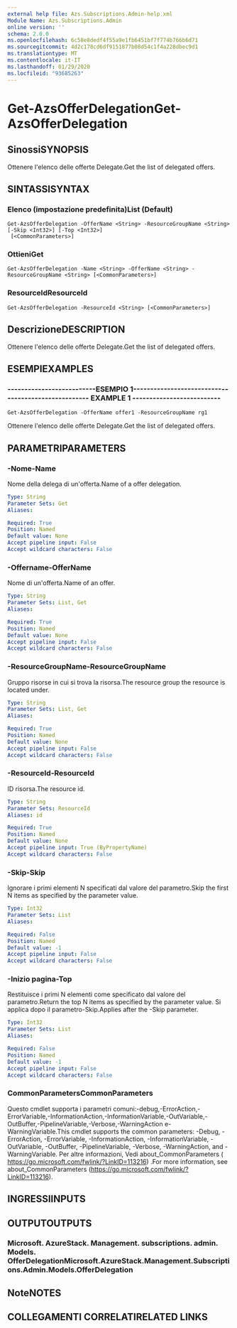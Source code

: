 ```yaml
---
external help file: Azs.Subscriptions.Admin-help.xml
Module Name: Azs.Subscriptions.Admin
online version: ''
schema: 2.0.0
ms.openlocfilehash: 6c58e8dedf4f55a9e1fb6451bf7f774b766b6d71
ms.sourcegitcommit: 4d2c178cd6df9151877b08d54c1f4a228dbec9d1
ms.translationtype: MT
ms.contentlocale: it-IT
ms.lasthandoff: 01/29/2020
ms.locfileid: "93685263"
---
```

# <span data-ttu-id="32deb-101">Get-AzsOfferDelegation</span><span class="sxs-lookup"><span data-stu-id="32deb-101">Get-AzsOfferDelegation</span></span>

## <span data-ttu-id="32deb-102">Sinossi</span><span class="sxs-lookup"><span data-stu-id="32deb-102">SYNOPSIS</span></span>
<span data-ttu-id="32deb-103">Ottenere l'elenco delle offerte Delegate.</span><span class="sxs-lookup"><span data-stu-id="32deb-103">Get the list of delegated offers.</span></span>

## <span data-ttu-id="32deb-104">SINTASSI</span><span class="sxs-lookup"><span data-stu-id="32deb-104">SYNTAX</span></span>

### <span data-ttu-id="32deb-105">Elenco (impostazione predefinita)</span><span class="sxs-lookup"><span data-stu-id="32deb-105">List (Default)</span></span>
```
Get-AzsOfferDelegation -OfferName <String> -ResourceGroupName <String> [-Skip <Int32>] [-Top <Int32>]
 [<CommonParameters>]
```

### <span data-ttu-id="32deb-106">Ottieni</span><span class="sxs-lookup"><span data-stu-id="32deb-106">Get</span></span>
```
Get-AzsOfferDelegation -Name <String> -OfferName <String> -ResourceGroupName <String> [<CommonParameters>]
```

### <span data-ttu-id="32deb-107">ResourceId</span><span class="sxs-lookup"><span data-stu-id="32deb-107">ResourceId</span></span>
```
Get-AzsOfferDelegation -ResourceId <String> [<CommonParameters>]
```

## <span data-ttu-id="32deb-108">Descrizione</span><span class="sxs-lookup"><span data-stu-id="32deb-108">DESCRIPTION</span></span>
<span data-ttu-id="32deb-109">Ottenere l'elenco delle offerte Delegate.</span><span class="sxs-lookup"><span data-stu-id="32deb-109">Get the list of delegated offers.</span></span>

## <span data-ttu-id="32deb-110">ESEMPI</span><span class="sxs-lookup"><span data-stu-id="32deb-110">EXAMPLES</span></span>

### <span data-ttu-id="32deb-111">--------------------------ESEMPIO 1--------------------------</span><span class="sxs-lookup"><span data-stu-id="32deb-111">-------------------------- EXAMPLE 1 --------------------------</span></span>
```
Get-AzsOfferDelegation -OfferName offer1 -ResourceGroupName rg1
```

<span data-ttu-id="32deb-112">Ottenere l'elenco delle offerte Delegate.</span><span class="sxs-lookup"><span data-stu-id="32deb-112">Get the list of delegated offers.</span></span>

## <span data-ttu-id="32deb-113">PARAMETRI</span><span class="sxs-lookup"><span data-stu-id="32deb-113">PARAMETERS</span></span>

### <span data-ttu-id="32deb-114">-Nome</span><span class="sxs-lookup"><span data-stu-id="32deb-114">-Name</span></span>
<span data-ttu-id="32deb-115">Nome della delega di un'offerta.</span><span class="sxs-lookup"><span data-stu-id="32deb-115">Name of a offer delegation.</span></span>

```yaml
Type: String
Parameter Sets: Get
Aliases: 

Required: True
Position: Named
Default value: None
Accept pipeline input: False
Accept wildcard characters: False
```

### <span data-ttu-id="32deb-116">-Offername</span><span class="sxs-lookup"><span data-stu-id="32deb-116">-OfferName</span></span>
<span data-ttu-id="32deb-117">Nome di un'offerta.</span><span class="sxs-lookup"><span data-stu-id="32deb-117">Name of an offer.</span></span>

```yaml
Type: String
Parameter Sets: List, Get
Aliases: 

Required: True
Position: Named
Default value: None
Accept pipeline input: False
Accept wildcard characters: False
```

### <span data-ttu-id="32deb-118">-ResourceGroupName</span><span class="sxs-lookup"><span data-stu-id="32deb-118">-ResourceGroupName</span></span>
<span data-ttu-id="32deb-119">Gruppo risorse in cui si trova la risorsa.</span><span class="sxs-lookup"><span data-stu-id="32deb-119">The resource group the resource is located under.</span></span>

```yaml
Type: String
Parameter Sets: List, Get
Aliases: 

Required: True
Position: Named
Default value: None
Accept pipeline input: False
Accept wildcard characters: False
```

### <span data-ttu-id="32deb-120">-ResourceId</span><span class="sxs-lookup"><span data-stu-id="32deb-120">-ResourceId</span></span>
<span data-ttu-id="32deb-121">ID risorsa.</span><span class="sxs-lookup"><span data-stu-id="32deb-121">The resource id.</span></span>

```yaml
Type: String
Parameter Sets: ResourceId
Aliases: id

Required: True
Position: Named
Default value: None
Accept pipeline input: True (ByPropertyName)
Accept wildcard characters: False
```

### <span data-ttu-id="32deb-122">-Skip</span><span class="sxs-lookup"><span data-stu-id="32deb-122">-Skip</span></span>
<span data-ttu-id="32deb-123">Ignorare i primi elementi N specificati dal valore del parametro.</span><span class="sxs-lookup"><span data-stu-id="32deb-123">Skip the first N items as specified by the parameter value.</span></span>

```yaml
Type: Int32
Parameter Sets: List
Aliases: 

Required: False
Position: Named
Default value: -1
Accept pipeline input: False
Accept wildcard characters: False
```

### <span data-ttu-id="32deb-124">-Inizio pagina</span><span class="sxs-lookup"><span data-stu-id="32deb-124">-Top</span></span>
<span data-ttu-id="32deb-125">Restituisce i primi N elementi come specificato dal valore del parametro.</span><span class="sxs-lookup"><span data-stu-id="32deb-125">Return the top N items as specified by the parameter value.</span></span>
<span data-ttu-id="32deb-126">Si applica dopo il parametro-Skip.</span><span class="sxs-lookup"><span data-stu-id="32deb-126">Applies after the -Skip parameter.</span></span>

```yaml
Type: Int32
Parameter Sets: List
Aliases: 

Required: False
Position: Named
Default value: -1
Accept pipeline input: False
Accept wildcard characters: False
```

### <span data-ttu-id="32deb-127">CommonParameters</span><span class="sxs-lookup"><span data-stu-id="32deb-127">CommonParameters</span></span>
<span data-ttu-id="32deb-128">Questo cmdlet supporta i parametri comuni:-debug,-ErrorAction,-ErrorVariable,-InformationAction,-InformationVariable,-OutVariable,-OutBuffer,-PipelineVariable,-Verbose,-WarningAction e-WarningVariable.</span><span class="sxs-lookup"><span data-stu-id="32deb-128">This cmdlet supports the common parameters: -Debug, -ErrorAction, -ErrorVariable, -InformationAction, -InformationVariable, -OutVariable, -OutBuffer, -PipelineVariable, -Verbose, -WarningAction, and -WarningVariable.</span></span> <span data-ttu-id="32deb-129">Per altre informazioni, Vedi about_CommonParameters ( https://go.microsoft.com/fwlink/?LinkID=113216) .</span><span class="sxs-lookup"><span data-stu-id="32deb-129">For more information, see about_CommonParameters (https://go.microsoft.com/fwlink/?LinkID=113216).</span></span>

## <span data-ttu-id="32deb-130">INGRESSI</span><span class="sxs-lookup"><span data-stu-id="32deb-130">INPUTS</span></span>

## <span data-ttu-id="32deb-131">OUTPUT</span><span class="sxs-lookup"><span data-stu-id="32deb-131">OUTPUTS</span></span>

### <span data-ttu-id="32deb-132">Microsoft. AzureStack. Management. subscriptions. admin. Models. OfferDelegation</span><span class="sxs-lookup"><span data-stu-id="32deb-132">Microsoft.AzureStack.Management.Subscriptions.Admin.Models.OfferDelegation</span></span>

## <span data-ttu-id="32deb-133">Note</span><span class="sxs-lookup"><span data-stu-id="32deb-133">NOTES</span></span>

## <span data-ttu-id="32deb-134">COLLEGAMENTI CORRELATI</span><span class="sxs-lookup"><span data-stu-id="32deb-134">RELATED LINKS</span></span>

